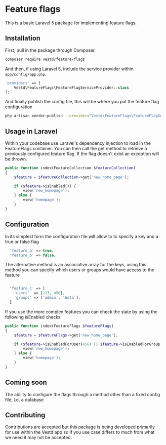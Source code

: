 # Feature flags

This is a basic Laravel 5 package for implementing feature flags.

## Installation

First, pull in the package through Composer.

```bash
composer require vestd/feature-flags
```

And then, if using Laravel 5, include the service provider within `app/config/app.php`.

```php
'providers' => [
    Vestd\FeatureFlags\FeatureFlagServiceProvider::class
];
```

And finally publish the config file, this will be where you put the feature flag configuration

```bash
php artisan vendor:publish --provider="Vestd\FeatureFlags\FeatureFlagServiceProvider"
```

## Usage in Laravel

Within your codebase use Laravel's dependency injection to load in the FeatureFlags container.
You can then call the get method to retrieve a previously configured feature flag.
If the flag doesn't exist an exception will be thrown.

```php
public function index(FeatureCollection $featureCollection)
{
    $feature = $featureCollection->get('new_home_page');

    if ($feature->isEnabled()) {
        view('new_homepage');
    } else {
        view('homepage');
    }
}
```

## Configuration

In its simplest form the configuration file will allow to to specify a key and a true or false flag

```php
  'feature_a' => true,
  'feature_b' => false,
```

The alternative method is an associative array for the keys, using this method you can specify which users or
groups would have access to the feature

```php

  'feature_c' => [
    'users'  => [123, 456],
    'groups' => ['admin', 'beta'],
  ]

```
If you use the more complex features you can check the state by using the following isEnabled checks

```php
public function index(FeatureFlags $featureFlags)
{
    $feature = $featureFlags->get('new_home_page');

    if ($feature->isEnabledForUser(456) || $feature->isEnabledForGroup('admin')) {
        view('new_homepage');
    } else {
        view('homepage');
    }
}
```


## Coming soon

The ability to configure the flags through a method other than a fixed config file, i.e. a database


## Contributing

Contributions are accepted but this package is being developed primarily for use within the Vestd app so if you use case
differs to much from what we need it may not be accepted.